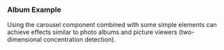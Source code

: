 ### Album Example

Using the carousel component combined with some simple elements can achieve effects similar to photo albums and picture viewers (two-dimensional concentration detection).
